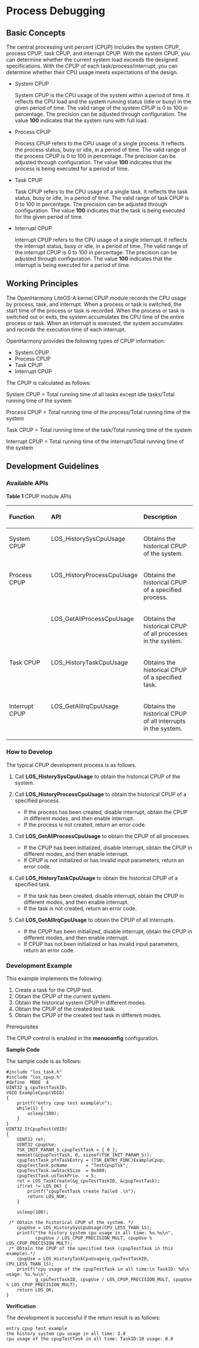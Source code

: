 # Process Debugging


## Basic Concepts

The central processing unit percent \(CPUP\) includes the system CPUP, process CPUP, task CPUP, and interrupt CPUP. With the system CPUP, you can determine whether the current system load exceeds the designed specifications. With the CPUP of each task/process/interrupt, you can determine whether their CPU usage meets expectations of the design.

-   System CPUP

    System CPUP is the CPU usage of the system within a period of time. It reflects the CPU load and the system running status \(idle or busy\) in the given period of time. The valid range of the system CPUP is 0 to 100 in percentage. The precision can be adjusted through configuration. The value  **100**  indicates that the system runs with full load.

-   Process CPUP

    Process CPUP refers to the CPU usage of a single process. It reflects the process status, busy or idle, in a period of time. The valid range of the process CPUP is 0 to 100 in percentage. The precision can be adjusted through configuration. The value  **100**  indicates that the process is being executed for a period of time.

-   Task CPUP

    Task CPUP refers to the CPU usage of a single task. It reflects the task status, busy or idle, in a period of time. The valid range of task CPUP is 0 to 100 in percentage. The precision can be adjusted through configuration. The value  **100**  indicates that the task is being executed for the given period of time.

-   Interrupt CPUP

    Interrupt CPUP refers to the CPU usage of a single interrupt. It reflects the interrupt status, busy or idle, in a period of time. The valid range of the interrupt CPUP is 0 to 100 in percentage. The precision can be adjusted through configuration. The value  **100**  indicates that the interrupt is being executed for a period of time.


## Working Principles<a name="section593718536227"></a>

The OpenHarmony LiteOS-A kernel CPUP module records the CPU usage by process, task, and interrupt. When a process or task is switched, the start time of the process or task is recorded. When the process or task is switched out or exits, the system accumulates the CPU time of the entire process or task. When an interrupt is executed, the system accumulates and records the execution time of each interrupt.

OpenHarmony provides the following types of CPUP information:

-   System CPUP
-   Process CPUP
-   Task CPUP
-   Interrupt CPUP

The CPUP is calculated as follows:

System CPUP = Total running time of all tasks except idle tasks/Total running time of the system

Process CPUP = Total running time of the process/Total running time of the system

Task CPUP = Total running time of the task/Total running time of the system

Interrupt CPUP = Total running time of the interrupt/Total running time of the system

## Development Guidelines<a name="section11284210152311"></a>

### Available APIs<a name="section3745151592312"></a>

**Table  1**  CPUP module APIs

<a name="table147491853163018"></a>
<table><thead align="left"><tr id="row10807205323013"><th class="cellrowborder" valign="top" width="28.3971602839716%" id="mcps1.2.4.1.1"><p id="p980714539304"><a name="p980714539304"></a><a name="p980714539304"></a>Function</p>
</th>
<th class="cellrowborder" valign="top" width="36.47635236476353%" id="mcps1.2.4.1.2"><p id="p1780715533305"><a name="p1780715533305"></a><a name="p1780715533305"></a>API</p>
</th>
<th class="cellrowborder" valign="top" width="35.12648735126487%" id="mcps1.2.4.1.3"><p id="p18807185316301"><a name="p18807185316301"></a><a name="p18807185316301"></a>Description</p>
</th>
</tr>
</thead>
<tbody><tr id="row3807145310300"><td class="cellrowborder" valign="top" width="28.3971602839716%" headers="mcps1.2.4.1.1 "><p id="p174011140141013"><a name="p174011140141013"></a><a name="p174011140141013"></a>System CPUP</p>
</td>
<td class="cellrowborder" valign="top" width="36.47635236476353%" headers="mcps1.2.4.1.2 "><p id="p158071153133013"><a name="p158071153133013"></a><a name="p158071153133013"></a>LOS_HistorySysCpuUsage</p>
</td>
<td class="cellrowborder" valign="top" width="35.12648735126487%" headers="mcps1.2.4.1.3 "><p id="p14808115353010"><a name="p14808115353010"></a><a name="p14808115353010"></a>Obtains the historical CPUP of the system.</p>
</td>
</tr>
<tr id="row147461859201016"><td class="cellrowborder" rowspan="2" valign="top" width="28.3971602839716%" headers="mcps1.2.4.1.1 "><p id="p374720596102"><a name="p374720596102"></a><a name="p374720596102"></a>Process CPUP</p>
</td>
<td class="cellrowborder" valign="top" width="36.47635236476353%" headers="mcps1.2.4.1.2 "><p id="p3747859101010"><a name="p3747859101010"></a><a name="p3747859101010"></a>LOS_HistoryProcessCpuUsage</p>
</td>
<td class="cellrowborder" valign="top" width="35.12648735126487%" headers="mcps1.2.4.1.3 "><p id="p1747959131016"><a name="p1747959131016"></a><a name="p1747959131016"></a>Obtains the historical CPUP of a specified process.</p>
</td>
</tr>
<tr id="row2075434812116"><td class="cellrowborder" valign="top" headers="mcps1.2.4.1.1 "><p id="p17541648171114"><a name="p17541648171114"></a><a name="p17541648171114"></a>LOS_GetAllProcessCpuUsage</p>
</td>
<td class="cellrowborder" valign="top" headers="mcps1.2.4.1.2 "><p id="p1575419483116"><a name="p1575419483116"></a><a name="p1575419483116"></a>Obtains the historical CPUP of all processes in the system.</p>
</td>
</tr>
<tr id="row1480855311301"><td class="cellrowborder" valign="top" width="28.3971602839716%" headers="mcps1.2.4.1.1 "><p id="p1618792981018"><a name="p1618792981018"></a><a name="p1618792981018"></a>Task CPUP</p>
</td>
<td class="cellrowborder" valign="top" width="36.47635236476353%" headers="mcps1.2.4.1.2 "><p id="p9808185353016"><a name="p9808185353016"></a><a name="p9808185353016"></a>LOS_HistoryTaskCpuUsage</p>
</td>
<td class="cellrowborder" valign="top" width="35.12648735126487%" headers="mcps1.2.4.1.3 "><p id="p12808653183016"><a name="p12808653183016"></a><a name="p12808653183016"></a>Obtains the historical CPUP of a specified task.</p>
</td>
</tr>
<tr id="row680812535306"><td class="cellrowborder" valign="top" width="28.3971602839716%" headers="mcps1.2.4.1.1 "><p id="p13808125314307"><a name="p13808125314307"></a><a name="p13808125314307"></a>Interrupt CPUP</p>
</td>
<td class="cellrowborder" valign="top" width="36.47635236476353%" headers="mcps1.2.4.1.2 "><p id="p1480835316303"><a name="p1480835316303"></a><a name="p1480835316303"></a>LOS_GetAllIrqCpuUsage</p>
</td>
<td class="cellrowborder" valign="top" width="35.12648735126487%" headers="mcps1.2.4.1.3 "><p id="p33741531163313"><a name="p33741531163313"></a><a name="p33741531163313"></a>Obtains the historical CPUP of all interrupts in the system.</p>
</td>
</tr>
</tbody>
</table>

### How to Develop<a name="section122901429182316"></a>

The typical CPUP development process is as follows.

1.  Call  **LOS\_HistorySysCpuUsage**  to obtain the historical CPUP of the system.
2.  Call  **LOS\_HistoryProcessCpuUsage**  to obtain the historical CPUP of a specified process.
    -   If the process has been created, disable interrupt, obtain the CPUP in different modes, and then enable interrupt.
    -   If the process is not created, return an error code.

3.  Call  **LOS\_GetAllProcessCpuUsage**  to obtain the CPUP of all processes.
    -   If the CPUP has been initialized, disable interrupt, obtain the CPUP in different modes, and then enable interrupt.
    -   If CPUP is not initialized or has invalid input parameters, return an error code.

4.  Call  **LOS\_HistoryTaskCpuUsage**  to obtain the historical CPUP of a specified task.
    -   If the task has been created, disable interrupt, obtain the CPUP in different modes, and then enable interrupt.
    -   If the task is not created, return an error code.

5.  Call  **LOS\_GetAllIrqCpuUsage**  to obtain the CPUP of all interrupts.
    -   If the CPUP has been initialized, disable interrupt, obtain the CPUP in different modes, and then enable interrupt.
    -   If CPUP has not been initialized or has invalid input parameters, return an error code.


### Development Example<a name="section1765785212310"></a>

This example implements the following:

1.  Create a task for the CPUP test.
2.  Obtain the CPUP of the current system.
3.  Obtain the historical system CPUP in different modes.
4.  Obtain the CPUP of the created test task.
5.  Obtain the CPUP of the created test task in different modes.

Prerequisites

The CPUP control is enabled in the  **menuconfig**  configuration.

**Sample Code**

The sample code is as follows:

```
#include "los_task.h"
#include "los_cpup.h" 
#define  MODE  4
UINT32 g_cpuTestTaskID;  
VOID ExampleCpup(VOID) 
{      
    printf("entry cpup test example\n");
    while(1) {
        usleep(100);
    }
}
UINT32 ItCpupTest(VOID) 
{     
    UINT32 ret;
    UINT32 cpupUse;
    TSK_INIT_PARAM_S cpupTestTask = { 0 };
    memset(&cpupTestTask, 0, sizeof(TSK_INIT_PARAM_S));
    cpupTestTask.pfnTaskEntry = (TSK_ENTRY_FUNC)ExampleCpup;
    cpupTestTask.pcName       = "TestCpupTsk"; 
    cpupTestTask.uwStackSize  = 0x800;
    cpupTestTask.usTaskPrio   = 5;
    ret = LOS_TaskCreate(&g_cpuTestTaskID, &cpupTestTask);
    if(ret != LOS_OK) {
        printf("cpupTestTask create failed .\n");
        return LOS_NOK;
    }

    usleep(100);

 /* Obtain the historical CPUP of the system. */
    cpupUse = LOS_HistorySysCpuUsage(CPU_LESS_THAN_1S); 
    printf("the history system cpu usage in all time: %u.%u\n",
           cpupUse / LOS_CPUP_PRECISION_MULT, cpupUse % LOS_CPUP_PRECISION_MULT);
 /* Obtain the CPUP of the specified task (cpupTestTask in this example).*/
    cpupUse = LOS_HistoryTaskCpuUsage(g_cpuTestTaskID, CPU_LESS_THAN_1S);   
    printf("cpu usage of the cpupTestTask in all time:\n TaskID: %d\n usage: %u.%u\n",
           g_cpuTestTaskID, cpupUse / LOS_CPUP_PRECISION_MULT, cpupUse % LOS_CPUP_PRECISION_MULT);   
    return LOS_OK; 
}
```

**Verification**

The development is successful if the return result is as follows:

```
entry cpup test example
the history system cpu usage in all time: 3.0
cpu usage of the cpupTestTask in all time: TaskID:10 usage: 0.0
```

